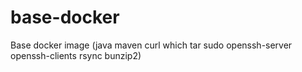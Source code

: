 base-docker
===========

Base docker image (java maven curl which tar sudo openssh-server openssh-clients rsync bunzip2)


